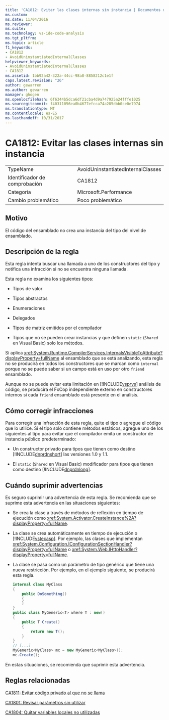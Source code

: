 ```yaml
---
title: 'CA1812: Evitar las clases internas sin instancia | Documentos de Microsoft'
ms.custom: 
ms.date: 11/04/2016
ms.reviewer: 
ms.suite: 
ms.technology: vs-ide-code-analysis
ms.tgt_pltfrm: 
ms.topic: article
f1_keywords:
- CA1812
- AvoidUninstantiatedInternalClasses
helpviewer_keywords:
- AvoidUninstantiatedInternalClasses
- CA1812
ms.assetid: 1bb92a42-322a-44cc-98a8-8858212c1e1f
caps.latest.revision: "26"
author: gewarren
ms.author: gewarren
manager: ghogen
ms.openlocfilehash: 6f6344b5dca6df21cba4d9a747925a24fffe1025
ms.sourcegitcommit: f40311056ea0b4677efcca74a285dbb0ce0e7974
ms.translationtype: MT
ms.contentlocale: es-ES
ms.lasthandoff: 10/31/2017
---
```

# <a name="ca1812-avoid-uninstantiated-internal-classes"></a>CA1812: Evitar las clases internas sin instancia
|||  
|-|-|  
|TypeName|AvoidUninstantiatedInternalClasses|  
|Identificador de comprobación|CA1812|  
|Categoría|Microsoft.Performance|  
|Cambio problemático|Poco problemático|  
  
## <a name="cause"></a>Motivo  
 El código del ensamblado no crea una instancia del tipo del nivel de ensamblado.  
  
## <a name="rule-description"></a>Descripción de la regla  
 Esta regla intenta buscar una llamada a uno de los constructores del tipo y notifica una infracción si no se encuentra ninguna llamada.  
  
 Esta regla no examina los siguientes tipos:  
  
-   Tipos de valor  
  
-   Tipos abstractos  
  
-   Enumeraciones  
  
-   Delegados  
  
-   Tipos de matriz emitidos por el compilador  
  
-   Tipos que no se pueden crear instancias y que definen `static` (`Shared` en Visual Basic) solo los métodos.  
  
 Si aplica <xref:System.Runtime.CompilerServices.InternalsVisibleToAttribute?displayProperty=fullName> al ensamblado que se está analizando, esta regla no se producirá en todos los constructores que se marcan como `internal` porque no se puede saber si un campo está en uso por otro `friend` ensamblado.  
  
 Aunque no se puede evitar esta limitación en [!INCLUDE[vsprvs](../code-quality/includes/vsprvs_md.md)] análisis de código, se producirá el FxCop independiente externo en constructores internos si cada `friend` ensamblado está presente en el análisis.  
  
## <a name="how-to-fix-violations"></a>Cómo corregir infracciones  
 Para corregir una infracción de esta regla, quite el tipo o agregue el código que lo utilice. Si el tipo solo contiene métodos estáticos, agregue uno de los siguientes al tipo para evitar que el compilador emita un constructor de instancia público predeterminado:  
  
-   Un constructor privado para tipos que tienen como destino [!INCLUDE[dnprdnshort](../code-quality/includes/dnprdnshort_md.md)] las versiones 1.0 y 1.1.  
  
-   El `static` (`Shared` en Visual Basic) modificador para tipos que tienen como destino [!INCLUDE[dnprdnlong](../code-quality/includes/dnprdnlong_md.md)].  
  
## <a name="when-to-suppress-warnings"></a>Cuándo suprimir advertencias  
 Es seguro suprimir una advertencia de esta regla. Se recomienda que se suprime esta advertencia en las situaciones siguientes:  
  
-   Se crea la clase a través de métodos de reflexión en tiempo de ejecución como <xref:System.Activator.CreateInstance%2A?displayProperty=fullName>.  
  
-   La clase se crea automáticamente en tiempo de ejecución o [!INCLUDE[vstecasp](../code-quality/includes/vstecasp_md.md)]. Por ejemplo, las clases que implementan <xref:System.Configuration.IConfigurationSectionHandler?displayProperty=fullName> o <xref:System.Web.IHttpHandler?displayProperty=fullName>.  
  
-   La clase se pasa como un parámetro de tipo genérico que tiene una nueva restricción. Por ejemplo, en el ejemplo siguiente, se producirá esta regla.  
  
    ```csharp  
    internal class MyClass  
    {     
        public DoSomething()     
        {  
        }  
    }   
    public class MyGeneric<T> where T : new()  
    {  
        public T Create()  
        {  
            return new T();     
        }  
    }  
    // [...]   
    MyGeneric<MyClass> mc = new MyGeneric<MyClass>();  
    mc.Create();  
    ```  
  
 En estas situaciones, se recomienda que suprimir esta advertencia.  
  
## <a name="related-rules"></a>Reglas relacionadas  
 [CA1811: Evitar código privado al que no se llama](../code-quality/ca1811-avoid-uncalled-private-code.md)  
  
 [CA1801: Revisar parámetros sin utilizar](../code-quality/ca1801-review-unused-parameters.md)  
  
 [CA1804: Quitar variables locales no utilizadas](../code-quality/ca1804-remove-unused-locals.md)